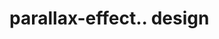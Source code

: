 # parallax-effect.. design                                                                                                                                                                    

